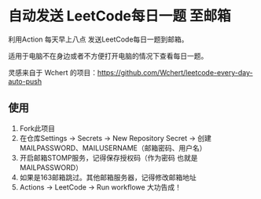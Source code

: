 # 自动发送 LeetCode每日一题 至邮箱

利用Action 每天早上八点 发送LeetCode每日一题到邮箱。

适用于电脑不在身边或者不方便打开电脑的情况下查看每日一题。

灵感来自于 Wchert 的项目：https://github.com/Wchert/leetcode-every-day-auto-push

## 使用
1. Fork此项目
2. 在仓库Settings -> Secrets -> New Repository Secret -> 创建 MAILPASSWORD、MAILUSERNAME（邮箱密码、用户名）
3. 开启邮箱STOMP服务，记得保存授权码（作为密码 也就是MAILPASSWORD）
4. 如果是163邮箱跳过。其他邮箱服务器，记得修改邮箱地址
5. Actions -> LeetCode -> Run workflowe 大功告成！
